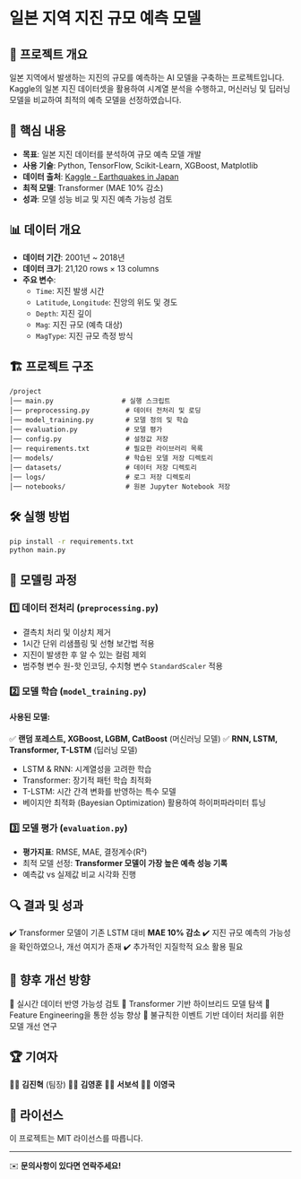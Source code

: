# 일본 지역 지진 규모 예측 모델

## 📌 프로젝트 개요
일본 지역에서 발생하는 지진의 규모를 예측하는 AI 모델을 구축하는 프로젝트입니다. Kaggle의 일본 지진 데이터셋을 활용하여 시계열 분석을 수행하고, 머신러닝 및 딥러닝 모델을 비교하여 최적의 예측 모델을 선정하였습니다.

## 🚀 핵심 내용
- **목표**: 일본 지진 데이터를 분석하여 규모 예측 모델 개발
- **사용 기술**: Python, TensorFlow, Scikit-Learn, XGBoost, Matplotlib
- **데이터 출처**: [Kaggle - Earthquakes in Japan](https://www.kaggle.com/datasets/aerodinamicc/earthquakes-in-japan)
- **최적 모델**: Transformer (MAE 10% 감소)
- **성과**: 모델 성능 비교 및 지진 예측 가능성 검토

## 📊 데이터 개요
- **데이터 기간**: 2001년 ~ 2018년
- **데이터 크기**: 21,120 rows × 13 columns
- **주요 변수**:
  - `Time`: 지진 발생 시간
  - `Latitude`, `Longitude`: 진앙의 위도 및 경도
  - `Depth`: 지진 깊이
  - `Mag`: 지진 규모 (예측 대상)
  - `MagType`: 지진 규모 측정 방식

## 🏗️ 프로젝트 구조
```
/project
│── main.py                 # 실행 스크립트
│── preprocessing.py         # 데이터 전처리 및 로딩
│── model_training.py        # 모델 정의 및 학습
│── evaluation.py            # 모델 평가
│── config.py                # 설정값 저장
│── requirements.txt         # 필요한 라이브러리 목록
│── models/                  # 학습된 모델 저장 디렉토리
│── datasets/                # 데이터 저장 디렉토리
│── logs/                    # 로그 저장 디렉토리
│── notebooks/               # 원본 Jupyter Notebook 저장
```

## 🛠️ 실행 방법
```bash
pip install -r requirements.txt
python main.py
```

## 🔬 모델링 과정
### 1️⃣ 데이터 전처리 (`preprocessing.py`)
- 결측치 처리 및 이상치 제거
- 1시간 단위 리샘플링 및 선형 보간법 적용
- 지진이 발생한 후 알 수 있는 컬럼 제외
- 범주형 변수 원-핫 인코딩, 수치형 변수 `StandardScaler` 적용

### 2️⃣ 모델 학습 (`model_training.py`)
#### 사용된 모델:
✅ **랜덤 포레스트, XGBoost, LGBM, CatBoost** (머신러닝 모델)
✅ **RNN, LSTM, Transformer, T-LSTM** (딥러닝 모델)

- LSTM & RNN: 시계열성을 고려한 학습
- Transformer: 장기적 패턴 학습 최적화
- T-LSTM: 시간 간격 변화를 반영하는 특수 모델
- 베이지안 최적화 (Bayesian Optimization) 활용하여 하이퍼파라미터 튜닝

### 3️⃣ 모델 평가 (`evaluation.py`)
- **평가지표**: RMSE, MAE, 결정계수(R²)
- 최적 모델 선정: **Transformer 모델이 가장 높은 예측 성능 기록**
- 예측값 vs 실제값 비교 시각화 진행

## 🔍 결과 및 성과
✔️ Transformer 모델이 기존 LSTM 대비 **MAE 10% 감소**
✔️ 지진 규모 예측의 가능성을 확인하였으나, 개선 여지가 존재
✔️ 추가적인 지질학적 요소 활용 필요

## 📌 향후 개선 방향
📍 실시간 데이터 반영 가능성 검토
📍 Transformer 기반 하이브리드 모델 탐색
📍 Feature Engineering을 통한 성능 향상
📍 불규칙한 이벤트 기반 데이터 처리를 위한 모델 개선 연구

## 🏆 기여자
👨‍💻 **김진혁** (팀장)
👨‍💻 **김영훈**
👨‍💻 **서보석**
👨‍💻 **이영국**

## 📜 라이선스
이 프로젝트는 MIT 라이선스를 따릅니다.

---
✉️ **문의사항이 있다면 연락주세요!**

